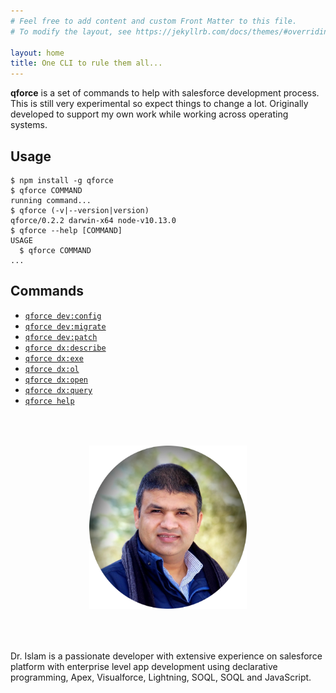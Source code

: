 ```yaml
---
# Feel free to add content and custom Front Matter to this file.
# To modify the layout, see https://jekyllrb.com/docs/themes/#overriding-theme-defaults

layout: home
title: One CLI to rule them all...
---
```


__qforce__ is a set of commands to help with salesforce development process. This is still very experimental so expect things to change a lot. Originally developed to support my own work while working across operating systems.

## Usage
<!-- usage -->
```sh-session
$ npm install -g qforce
$ qforce COMMAND
running command...
$ qforce (-v|--version|version)
qforce/0.2.2 darwin-x64 node-v10.13.0
$ qforce --help [COMMAND]
USAGE
  $ qforce COMMAND
...
```

## Commands

- [`qforce dev:config`](#qforce-devconfig-file)
- [`qforce dev:migrate`](#qforce-devmigrate)
- [`qforce dev:patch`](#qforce-devpatch-featurebranch-developbranch)
- [`qforce dx:describe`](#qforce-dxdescribe)
- [`qforce dx:exe`](#qforce-dxexe)
- [`qforce dx:ol`](#qforce-dxol)
- [`qforce dx:open`](#qforce-dxopen)
- [`qforce dx:query`](#qforce-dxquery)
- [`qforce help`](#qforce-help-command)

<center>
<img style="width: 50%; height: auto; margin-bottom: 50px; margin-top: 50px;" 
    src="assets/img/QamarPortrait_small.png" />
</center>

Dr. Islam is a passionate developer with extensive experience on salesforce platform with enterprise level app development using declarative programming, Apex, Visualforce, Lightning, SOQL, SOQL and JavaScript.

